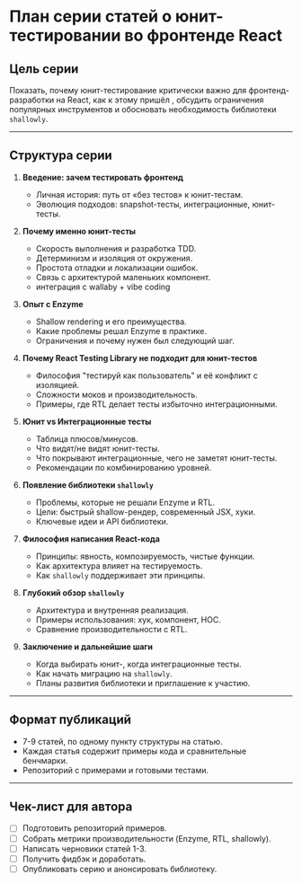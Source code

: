 # План серии статей о юнит-тестировании во фронтенде React

## Цель серии
Показать, почему юнит-тестирование критически важно для фронтенд-разработки на React, как к этому пришёл , обсудить ограничения популярных инструментов и обосновать необходимость библиотеки `shallowly`.

---

## Структура серии

1. **Введение: зачем тестировать фронтенд**
   * Личная история: путь от «без тестов» к юнит-тестам.
   * Эволюция подходов: snapshot-тесты, интеграционные, юнит-тесты.

2. **Почему именно юнит-тесты**
   * Скорость выполнения и разработка TDD.
   * Детерминизм и изоляция от окружения.
   * Простота отладки и локализации ошибок.
   * Связь с архитектурой маленьких компонент.
   * интеграция с wallaby + vibe coding

3. **Опыт с Enzyme**
   * Shallow rendering и его преимущества.
   * Какие проблемы решал Enzyme в практике.
   * Ограничения и почему нужен был следующий шаг.

4. **Почему React Testing Library не подходит для юнит-тестов**
   * Философия "тестируй как пользователь" и её конфликт с изоляцией.
   * Сложности моков и производительность.
   * Примеры, где RTL делает тесты избыточно интеграционными.

5. **Юнит vs Интеграционные тесты**
   * Таблица плюсов/минусов.
   * Что видят/не видят юнит-тесты.
   * Что покрывают интеграционные, чего не заметят юнит-тесты.
   * Рекомендации по комбинированию уровней.

6. **Появление библиотеки `shallowly`**
   * Проблемы, которые не решали Enzyme и RTL.
   * Цели: быстрый shallow-рендер, современный JSX, хуки.
   * Ключевые идеи и API библиотеки.

7. **Философия написания React-кода**
   * Принципы: явность, композируемость, чистые функции.
   * Как архитектура влияет на тестируемость.
   * Как `shallowly` поддерживает эти принципы.

8. **Глубокий обзор `shallowly`**
   * Архитектура и внутренняя реализация.
   * Примеры использования: хук, компонент, HOC.
   * Сравнение производительности с RTL.

9. **Заключение и дальнейшие шаги**
   * Когда выбирать юнит-, когда интеграционные тесты.
   * Как начать миграцию на `shallowly`.
   * Планы развития библиотеки и приглашение к участию.

---

## Формат публикаций
* 7-9 статей, по одному пункту структуры на статью.
* Каждая статья содержит примеры кода и сравнительные бенчмарки.
* Репозиторий с примерами и готовыми тестами.

---

## Чек-лист для автора
- [ ] Подготовить репозиторий примеров.
- [ ] Собрать метрики производительности (Enzyme, RTL, shallowly).
- [ ] Написать черновики статей 1-3.
- [ ] Получить фидбэк и доработать.
- [ ] Опубликовать серию и анонсировать библиотеку.
